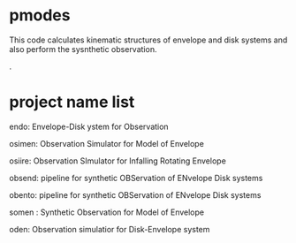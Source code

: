 # pmodes

This code calculates kinematic structures of envelope and disk systems
and also perform the sysnthetic observation.

.
# project name list
endo: Envelope-Disk ystem for Observation

osimen: Observation Simulator for Model of Envelope

osiire: Observation SImulator for Infalling Rotating Envelope

obsend: pipeline for synthetic OBServation of ENvelope Disk systems

obento: pipeline for synthetic OBServation of ENvelope Disk systems

somen : Synthetic Observation for  Model of Envelope

oden: Observation simulatior for Disk-Envelope system


